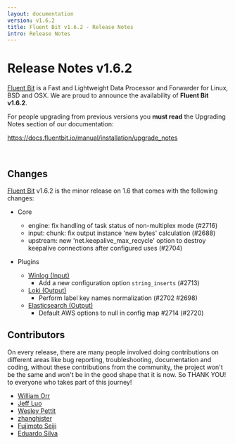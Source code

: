 ```yaml
---
layout: documentation
version: v1.6.2
title: Fluent Bit v1.6.2 - Release Notes
intro: Release Notes
---
```


# Release Notes v1.6.2

[Fluent Bit](http://fluentbit.io) is a Fast and Lightweight Data Processor and Forwarder for Linux, BSD and OSX. We are proud to announce the availability of __Fluent Bit v1.6.2__.

For people upgrading from previous versions you __must read__ the Upgrading Notes section of our documentation:

https://docs.fluentbit.io/manual/installation/upgrade_notes

<br>

## Changes

[Fluent Bit](https://fluentbit.io) v1.6.2 is the minor release on 1.6 that comes with the following changes:

 - Core
   - engine: fix handling of task status of non-multiplex mode (#2716)
   - input: chunk: fix output instance 'new bytes' calculation (#2688)
   - upstream: new 'net.keepalive_max_recycle' option to destroy keepalive connections after configured uses (#2704)

 - Plugins
   - [Winlog (Input)](https://docs.fluentbit.io/manual/pipeline/inputs/winlog/)
      - Add a new configuration option ```string_inserts``` (#2713)
   - [Loki (Output)](https://docs.fluentbit.io/manual/pipeline/outputs/loki/)
      - Perform label key names normalization (#2702 #2698)
   - [Elasticsearch (Output)](https://docs.fluentbit.io/manual/pipeline/outputs/es/)
      - Default AWS options to null in config map #2714 (#2720)


## Contributors

On every release, there are many people involved doing contributions on different areas like bug reporting, troubleshooting, documentation and coding, without these contributions from the community, the project won't be the same and won't be in the good shape that it is now. So THANK YOU! to everyone who takes part of this journey!

- [William Orr](https://github.com/worr)
- [Jeff Luo](https://github.com/JeffLuoo)
- [Wesley Pettit](https://github.com/PettitWesley)
- [zhanghjster](https://github.com/zhanghjster)
- [Fujimoto Seiji](https://github.com/fujimotos)
- [Eduardo Silva](https://github.com/edsiper)
